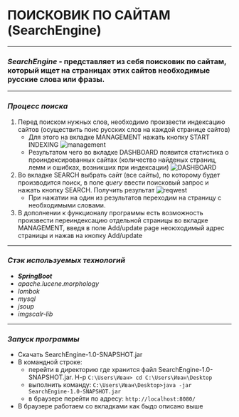 # ПОИСКОВИК ПО САЙТАМ (SearchEngine)
_ _ _ _ _
### *SearchEngine* - представляет из себя поисковик по сайтам, который ищет на страницах этих сайтов необходимые русские слова или фразы.
_ _ _ _ _
### *Процесс поиска*
1. Перед поиском нужных слов, необходимо произвести индексацию сайтов (осуществить поис русских слов на каждой странице сайтов)
   + Для этого на вкладке MANAGEMENT нажать кнопку START INDEXING ![management](https://lh3.googleusercontent.com/drive-viewer/AK7aPaDyWlhtRHFr5A7qpHdzgE_I8G9e4DtGJfdvqDCt9Asc5aG2Z_gIgtgIEy_pjeVKjB8ZaDGcFUzEpi39nXTyUmNg7l4ZpQ=w1920-h935)
   + Результатом чего во вкладке DASHBOARD появится статистика о проиндексированных сайтах (количество найденых страниц, лемм и ошибках, возникших при индексации) ![DASHBOARD](https://lh3.googleusercontent.com/drive-viewer/AK7aPaCodRLefjJGavoTL4Lw2yajvhpkICfVJAww2uZwo1QiZRzg3XyjPZNAbdjDQOAHlo8WCpUvTNEm7lsPpO_Ka0ughtb1og=w1920-h935)
2. Во вкладке SEARCH выбрать сайт (все сайты), по которому будет производится поиcк, в поле *query* ввести поисковый запрос и нажать кнопку SEARCH. Получить результат ![reqwest](https://lh3.googleusercontent.com/drive-viewer/AK7aPaDPARIY0V3ltX5NBrBHyLYWDZDHCWLir3D76VUo5ZoUAMBKrDX69ePHLTVdLlGQHMHiRS5Yqpnl72YPIt0fITRpEoYZwg=w1920-h935)
   + При нажатии на один из результатов переходим на страницу с необходимыми словами.
3. В дополнении к функционалу программы есть возможность произвести переиндексацию отдельной страницы во вкладке MANAGEMENT, введя в поле Add/update page неоюходимый адрес страницы и нажав на кнопку Add/update
_ _ _ _ _
### *Cтэк используемых технологий*
+ ***SpringBoot***
+ *apache.lucene.morphology*
+ *lombok*
+ *mysql*
+ *jsoup*
+ *imgscalr-lib*
_ _ _ _ _
### *Запуск программы*
+ Скачать SearchEngine-1.0-SNAPSHOT.jar
+ В командной строке:
    + перейти в директорию где хранится файл SearchEngine-1.0-SNAPSHOT.jar. Н-р `C:\Users\Иван> cd C:\Users\Иван\Desktop`
    + выполнить команду: `C:\Users\Иван\Desktop>java -jar SearchEngine-1.0-SNAPSHOT.jar`
    + в браузере перейти по адресу: `http://localhost:8080/`
+ В браузере работаем со вкладками как быдо описано выше
